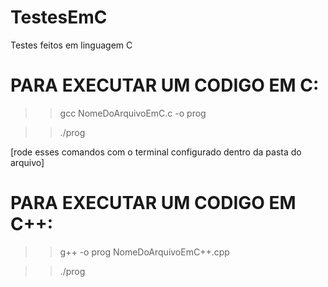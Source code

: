 # TestesEmC

Testes feitos em linguagem C

# PARA EXECUTAR UM CODIGO EM C:

> > gcc NomeDoArquivoEmC.c -o prog

> > ./prog

[rode esses comandos com o terminal configurado dentro da pasta do arquivo]

# PARA EXECUTAR UM CODIGO EM C++:

> > g++ -o prog NomeDoArquivoEmC++.cpp

> > ./prog
